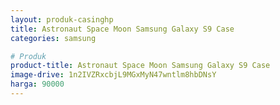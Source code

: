 ```yaml
---
layout: produk-casinghp
title: Astronaut Space Moon Samsung Galaxy S9 Case
categories: samsung

# Produk
product-title: Astronaut Space Moon Samsung Galaxy S9 Case
image-drive: 1n2IVZRxcbjL9MGxMyN47wntlm8hbDNsY
harga: 90000
---
```

